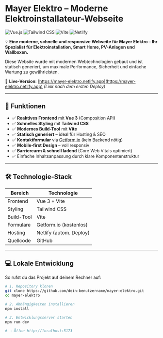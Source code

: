 # Mayer Elektro – Moderne Elektroinstallateur-Webseite

![Vue.js](https://img.shields.io/badge/Vue.js-3.x-4FC08D?logo=vue.js&logoColor=white)
![Tailwind CSS](https://img.shields.io/badge/Tailwind_CSS-3.x-06B6D4?logo=tailwind-css&logoColor=white)
![Vite](https://img.shields.io/badge/Vite-5.x-646CFF?logo=vite&logoColor=white)
![Netlify](https://img.shields.io/badge/Deployed_on-Netlify-00C7B7?logo=netlify)

💡 **Eine moderne, schnelle und responsive Webseite für Mayer Elektro – Ihr Spezialist für Elektroinstallation, Smart Home, PV-Anlagen und Wallboxen.**

Diese Website wurde mit modernen Webtechnologien gebaut und ist statisch generiert, um maximale Performance, Sicherheit und einfache Wartung zu gewährleisten.

🔗 **Live-Version**: [https://mayer-elektro.netlify.app](https://mayer-elektro.netlify.app) *(Link nach dem ersten Deploy)*

---

## 🚀 Funktionen

- ✅ **Reaktives Frontend** mit **Vue 3** (Composition API)
- ✅ **Schnelles Styling** mit **Tailwind CSS**
- ✅ **Modernes Build-Tool** mit **Vite**
- ✅ **Statisch generiert** – ideal für Hosting & SEO
- ✅ **Kontaktformular** via [Getform.io](https://getform.io) (kein Backend nötig)
- ✅ **Mobile-first Design** – voll responsiv
- ✅ **Barrierearm & schnell ladend** (Core Web Vitals optimiert)
- ✅ Einfache Inhaltsanpassung durch klare Komponentenstruktur

---

## 🛠 Technologie-Stack

| Bereich       | Technologie               |
|-------------|---------------------------|
| Frontend     | Vue 3 + Vite              |
| Styling      | Tailwind CSS              |
| Build-Tool   | Vite                      |
| Formulare    | Getform.io (kostenlos)    |
| Hosting      | Netlify (autom. Deploy)   |
| Quellcode    | GitHub                    |

---

## 💻 Lokale Entwicklung

So rufst du das Projekt auf deinem Rechner auf:

```bash
# 1. Repository klonen
git clone https://github.com/dein-benutzername/mayer-elektro.git
cd mayer-elektro

# 2. Abhängigkeiten installieren
npm install

# 3. Entwicklungsserver starten
npm run dev

# → Öffne http://localhost:5173
